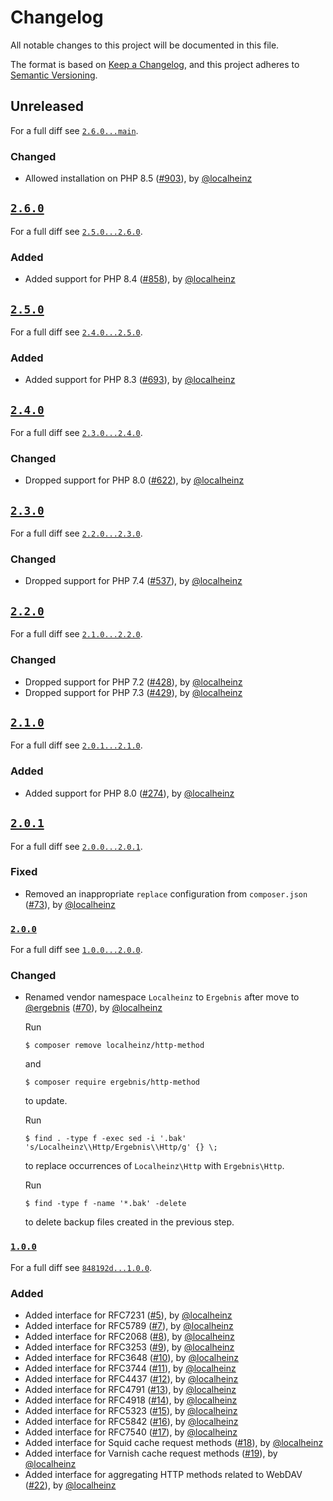 # Changelog

All notable changes to this project will be documented in this file.

The format is based on [Keep a Changelog](https://keepachangelog.com/en/1.0.0/), and this project adheres to [Semantic Versioning](https://semver.org/spec/v2.0.0.html).

## Unreleased

For a full diff see [`2.6.0...main`][2.6.0...main].

### Changed

- Allowed installation on PHP 8.5 ([#903]), by [@localheinz]

## [`2.6.0`][2.6.0]

For a full diff see [`2.5.0...2.6.0`][2.5.0...2.6.0].

### Added

- Added support for PHP 8.4 ([#858]), by [@localheinz]

## [`2.5.0`][2.5.0]

For a full diff see [`2.4.0...2.5.0`][2.4.0...2.5.0].

### Added

- Added support for PHP 8.3 ([#693]), by [@localheinz]

## [`2.4.0`][2.4.0]

For a full diff see [`2.3.0...2.4.0`][2.3.0...2.4.0].

### Changed

- Dropped support for PHP 8.0 ([#622]), by [@localheinz]

## [`2.3.0`][2.3.0]

For a full diff see [`2.2.0...2.3.0`][2.2.0...2.3.0].

### Changed

- Dropped support for PHP 7.4 ([#537]), by [@localheinz]

## [`2.2.0`][2.2.0]

For a full diff see [`2.1.0...2.2.0`][2.1.0...2.2.0].

### Changed

- Dropped support for PHP 7.2 ([#428]), by [@localheinz]
- Dropped support for PHP 7.3 ([#429]), by [@localheinz]

## [`2.1.0`][2.1.0]

For a full diff see [`2.0.1...2.1.0`][2.0.1...2.1.0].

### Added

- Added support for PHP 8.0 ([#274]), by [@localheinz]

## [`2.0.1`][2.0.1]

For a full diff see [`2.0.0...2.0.1`][2.0.0...2.0.1].

### Fixed

- Removed an inappropriate `replace` configuration from `composer.json` ([#73]), by [@localheinz]

### [`2.0.0`][2.0.0]

For a full diff see [`1.0.0...2.0.0`][1.0.0...2.0.0].

### Changed

- Renamed vendor namespace `Localheinz` to `Ergebnis` after move to [@ergebnis] ([#70]), by [@localheinz]

  Run

  ```
  $ composer remove localheinz/http-method
  ```

  and


  ```
  $ composer require ergebnis/http-method
  ```

  to update.

  Run

  ```
  $ find . -type f -exec sed -i '.bak' 's/Localheinz\\Http/Ergebnis\\Http/g' {} \;
  ```

  to replace occurrences of `Localheinz\Http` with `Ergebnis\Http`.

  Run

  ```
  $ find -type f -name '*.bak' -delete
  ```

  to delete backup files created in the previous step.

### [`1.0.0`][1.0.0]

For a full diff see [`848192d...1.0.0`][848192d...1.0.0].

### Added

- Added interface for RFC7231 ([#5]), by [@localheinz]
- Added interface for RFC5789 ([#7]), by [@localheinz]
- Added interface for RFC2068 ([#8]), by [@localheinz]
- Added interface for RFC3253 ([#9]), by [@localheinz]
- Added interface for RFC3648 ([#10]), by [@localheinz]
- Added interface for RFC3744 ([#11]), by [@localheinz]
- Added interface for RFC4437 ([#12]), by [@localheinz]
- Added interface for RFC4791 ([#13]), by [@localheinz]
- Added interface for RFC4918 ([#14]), by [@localheinz]
- Added interface for RFC5323 ([#15]), by [@localheinz]
- Added interface for RFC5842 ([#16]), by [@localheinz]
- Added interface for RFC7540 ([#17]), by [@localheinz]
- Added interface for Squid cache request methods ([#18]), by [@localheinz]
- Added interface for Varnish cache request methods ([#19]), by [@localheinz]
- Added interface for aggregating HTTP methods related to WebDAV ([#22]), by [@localheinz]

[1.0.0]: https://github.com/ergebnis/http-method/releases/tag/1.0.0
[2.0.0]: https://github.com/ergebnis/http-method/releases/tag/2.0.0
[2.0.1]: https://github.com/ergebnis/http-method/releases/tag/2.0.1
[2.1.0]: https://github.com/ergebnis/http-method/releases/tag/2.1.0
[2.2.0]: https://github.com/ergebnis/http-method/releases/tag/2.2.0
[2.3.0]: https://github.com/ergebnis/http-method/releases/tag/2.3.0
[2.4.0]: https://github.com/ergebnis/http-method/releases/tag/2.4.0
[2.5.0]: https://github.com/ergebnis/http-method/releases/tag/2.5.0
[2.6.0]: https://github.com/ergebnis/http-method/releases/tag/2.6.0

[848192d...1.0.0]: https://github.com/ergebnis/http-method/compare/848192d...1.0.0
[1.0.0...2.0.0]: https://github.com/ergebnis/http-method/compare/1.0.0...2.0.0
[2.0.0...2.0.1]: https://github.com/ergebnis/http-method/compare/2.0.0...2.0.1
[2.0.1...2.1.0]: https://github.com/ergebnis/http-method/compare/2.0.1...2.1.0
[2.1.0...2.2.0]: https://github.com/ergebnis/http-method/compare/2.1.0...2.2.0
[2.2.0...2.3.0]: https://github.com/ergebnis/http-method/compare/2.2.0...2.3.0
[2.3.0...2.4.0]: https://github.com/ergebnis/http-method/compare/2.3.0...2.4.0
[2.4.0...2.5.0]: https://github.com/ergebnis/http-method/compare/2.4.0...2.5.0
[2.5.0...2.6.0]: https://github.com/ergebnis/http-method/compare/2.5.0...2.6.0
[2.6.0...main]: https://github.com/ergebnis/http-method/compare/2.6.0...main

[#5]: https://github.com/ergebnis/http-method/pull/5
[#7]: https://github.com/ergebnis/http-method/pull/7
[#8]: https://github.com/ergebnis/http-method/pull/8
[#9]: https://github.com/ergebnis/http-method/pull/9
[#10]: https://github.com/ergebnis/http-method/pull/10
[#11]: https://github.com/ergebnis/http-method/pull/11
[#12]: https://github.com/ergebnis/http-method/pull/12
[#13]: https://github.com/ergebnis/http-method/pull/13
[#14]: https://github.com/ergebnis/http-method/pull/14
[#15]: https://github.com/ergebnis/http-method/pull/15
[#16]: https://github.com/ergebnis/http-method/pull/16
[#17]: https://github.com/ergebnis/http-method/pull/17
[#18]: https://github.com/ergebnis/http-method/pull/18
[#19]: https://github.com/ergebnis/http-method/pull/19
[#22]: https://github.com/ergebnis/http-method/pull/22
[#70]: https://github.com/ergebnis/http-method/pull/70
[#73]: https://github.com/ergebnis/http-method/pull/70
[#274]: https://github.com/ergebnis/http-method/pull/274
[#428]: https://github.com/ergebnis/http-method/pull/428
[#429]: https://github.com/ergebnis/http-method/pull/429
[#537]: https://github.com/ergebnis/http-method/pull/537
[#622]: https://github.com/ergebnis/http-method/pull/622
[#693]: https://github.com/ergebnis/http-method/pull/693
[#858]: https://github.com/ergebnis/http-method/pull/858
[#903]: https://github.com/ergebnis/http-method/pull/903

[@ergebnis]: https://github.com/ergebnis
[@localheinz]: https://github.com/localheinz
